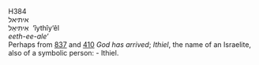 <body>
  <p>H384<br>  איתיאל  <br> אִיתִּיאֵל  ‎  ‘ı̂ythı̂y‘êl  <br><i>eeth-ee-ale‘ </i><br>Perhaps from <a href="h0837.htm">837</a> and <a href="h0410.htm">410</a>  <i>God</i> <i>has</i> <i>arrived</i>; <i>Ithiel</i>, the name of an Israelite, also of a symbolic person: - Ithiel.<br></p>
 </body>